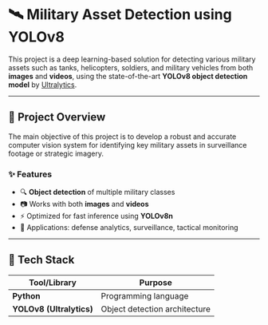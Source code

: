 # 🛰️ Military Asset Detection using YOLOv8

This project is a deep learning-based solution for detecting various military assets such as tanks, helicopters, soldiers, and military vehicles from both **images** and **videos**, using the state-of-the-art **YOLOv8 object detection model** by [Ultralytics](https://github.com/ultralytics/ultralytics).

---

## 📌 Project Overview

The main objective of this project is to develop a robust and accurate computer vision system for identifying key military assets in surveillance footage or strategic imagery.

### ✨ Features
- 🔍 **Object detection** of multiple military classes
- 📷 Works with both **images** and **videos**
- ⚡ Optimized for fast inference using **YOLOv8n**
- 🧠 Applications: defense analytics, surveillance, tactical monitoring

---

## 🧰 Tech Stack

| Tool/Library   | Purpose                     |
|----------------|-----------------------------|
| **Python**     | Programming language        |
| **YOLOv8 (Ultralytics)** | Object detection architecture |
